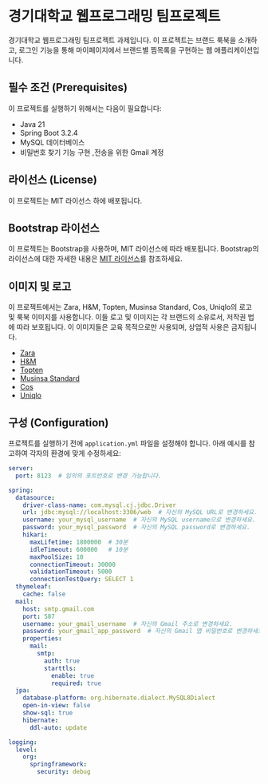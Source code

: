 # 경기대학교 웹프로그래밍 팀프로젝트

경기대학교 웹프로그래밍 팀프로젝트 과제입니다. 이 프로젝트는 브랜드 룩북을 소개하고, 로그인 기능을 통해 마이페이지에서 브랜드별 찜목록을 구현하는 웹 애플리케이션입니다.

## 필수 조건 (Prerequisites)

이 프로젝트를 실행하기 위해서는 다음이 필요합니다:

- Java 21
- Spring Boot 3.2.4
- MySQL 데이터베이스
- 비밀번호 찾기 기능 구현 ,전송을 위한  Gmail 계정

## 라이선스 (License)
이 프로젝트는 MIT 라이선스 하에 배포됩니다.

## Bootstrap 라이선스
이 프로젝트는 Bootstrap을 사용하며, MIT 라이선스에 따라 배포됩니다. Bootstrap의 라이선스에 대한 자세한 내용은 [MIT 라이선스](https://opensource.org/licenses/MIT)를 참조하세요.

## 이미지 및 로고
이 프로젝트에서는 Zara, H&M, Topten, Musinsa Standard, Cos, Uniqlo의 로고 및 룩북 이미지를 사용합니다. 이들 로고 및 이미지는 각 브랜드의 소유로서, 저작권 법에 따라 보호됩니다. 이 이미지들은 교육 목적으로만 사용되며, 상업적 사용은 금지됩니다.

- [Zara](https://www.zara.com/)
- [H&M](https://www.hm.com/)
- [Topten](https://www.topten10.co.kr/)
- [Musinsa Standard](https://store.musinsa.com/app/brand/musinsastandard)
- [Cos](https://www.cosstores.com/)
- [Uniqlo](https://www.uniqlo.com/)

## 구성 (Configuration)

프로젝트를 실행하기 전에 `application.yml` 파일을 설정해야 합니다. 아래 예시를 참고하여 각자의 환경에 맞게 수정하세요:

```yaml
server:
  port: 8123  # 임의의 포트번호로 변경 가능합니다.

spring:
  datasource:
    driver-class-name: com.mysql.cj.jdbc.Driver
    url: jdbc:mysql://localhost:3306/web  # 자신의 MySQL URL로 변경하세요.
    username: your_mysql_username  # 자신의 MySQL username으로 변경하세요.
    password: your_mysql_password  # 자신의 MySQL password로 변경하세요.
    hikari:
      maxLifetime: 1800000  # 30분
      idleTimeout: 600000   # 10분
      maxPoolSize: 10
      connectionTimeout: 30000
      validationTimeout: 5000
      connectionTestQuery: SELECT 1
  thymeleaf:
    cache: false
  mail:
    host: smtp.gmail.com
    port: 587
    username: your_gmail_username  # 자신의 Gmail 주소로 변경하세요.
    password: your_gmail_app_password  # 자신의 Gmail 앱 비밀번호로 변경하세요.
    properties:
      mail:
        smtp:
          auth: true
          starttls:
            enable: true
            required: true
  jpa:
    database-platform: org.hibernate.dialect.MySQL8Dialect
    open-in-view: false
    show-sql: true
    hibernate:
      ddl-auto: update

logging:
  level:
    org:
      springframework:
        security: debug
